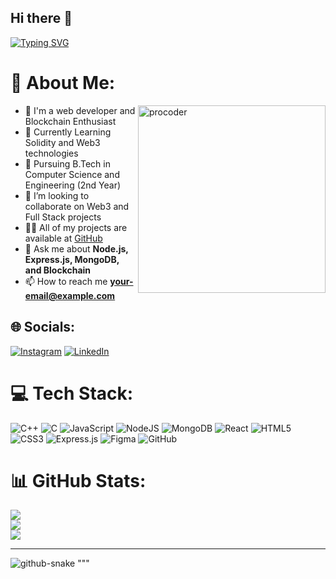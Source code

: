 ## Hi there 👋

<a href="https://git.io/typing-svg"><img src="https://readme-typing-svg.demolab.com?font=Fira+Code&weight=500&size=30&pause=50&color=04F7D4&width=435&lines=Hello+%F0%9F%91%8B;I+am+Mohd+Shayan+Qureshi" alt="Typing SVG" /></a>
<h3 align="start"></h3>

# 💫 About Me:

<img align="right" alt="procoder" src="https://user-images.githubusercontent.com/74038190/212751818-13da6fd2-27ca-45c4-9c64-3940ccfa6fd3.gif" width="300" />

- 🔭 I'm a web developer and Blockchain Enthusiast
- 🌱 Currently Learning Solidity and Web3 technologies
- 🌱 Pursuing B.Tech in Computer Science and Engineering (2nd Year)
- 👯 I’m looking to collaborate on Web3 and Full Stack projects
- 👨‍💻 All of my projects are available at [GitHub](https://github.com/yourgithubusername/)
- 💬 Ask me about **Node.js, Express.js, MongoDB, and Blockchain**
- 📫 How to reach me **your-email@example.com**

## 🌐 Socials:

[![Instagram](https://img.shields.io/badge/Instagram-%23E4405F.svg?logo=Instagram&logoColor=white)](https://instagram.com/yourinstagram) [![LinkedIn](https://img.shields.io/badge/LinkedIn-%230077B5.svg?logo=linkedin&logoColor=white)](https://linkedin.com/in/yourlinkedin) 

# 💻 Tech Stack:
![C++](https://img.shields.io/badge/c++-%2300599C.svg?style=for-the-badge&logo=c%2B%2B&logoColor=white) ![C](https://img.shields.io/badge/c-%2300599C.svg?style=for-the-badge&logo=c&logoColor=white) ![JavaScript](https://img.shields.io/badge/javascript-%23323330.svg?style=for-the-badge&logo=javascript&logoColor=%23F7DF1E) ![NodeJS](https://img.shields.io/badge/node.js-6DA55F?style=for-the-badge&logo=node.js&logoColor=white) ![MongoDB](https://img.shields.io/badge/MongoDB-%234ea94b.svg?style=for-the-badge&logo=mongodb&logoColor=white) ![React](https://img.shields.io/badge/react-%2320232a.svg?style=for-the-badge&logo=react&logoColor=%2361DAFB) ![HTML5](https://img.shields.io/badge/html5-%23E34F26.svg?style=for-the-badge&logo=html5&logoColor=white) ![CSS3](https://img.shields.io/badge/css3-%231572B6.svg?style=for-the-badge&logo=css3&logoColor=white) ![Express.js](https://img.shields.io/badge/express.js-%23404d59.svg?style=for-the-badge&logo=express&logoColor=%2361DAFB) ![Figma](https://img.shields.io/badge/figma-%23F24E1E.svg?style=for-the-badge&logo=figma&logoColor=white) ![GitHub](https://img.shields.io/badge/github-%23121011.svg?style=for-the-badge&logo=github&logoColor=white)

# 📊 GitHub Stats:

![](https://github-readme-stats.vercel.app/api?username=yourgithubusername&theme=tokyonight&hide_border=false&include_all_commits=true&count_private=false)<br/>
![](https://github-readme-streak-stats.herokuapp.com/?user=yourgithubusername&theme=tokyonight&hide_border=false)<br/>
![](https://github-readme-stats.vercel.app/api/top-langs/?username=yourgithubusername&theme=tokyonight&hide_border=false&include_all_commits=true&count_private=false&layout=compact)

---

<picture>
  <source media="(prefers-color-scheme: dark)" srcset="https://raw.githubusercontent.com/yourgithubusername/yourgithubusername/output/github-snake-dark.svg" />
  <source media="(prefers-color-scheme: light)" srcset="https://raw.githubusercontent.com/yourgithubusername/yourgithubusername/output/github-snake.svg" />
  <img alt="github-snake" src="https://raw.githubusercontent.com/yourgithubusername/yourgithubusername/output/github-snake.svg" />
</picture>
"""
